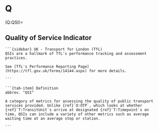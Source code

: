 # Q

(Q:QSI)=

## Quality of Service Indicator
````{tab-set}
```{sidebar} UK - Transport for London (TfL)
QSIs are a hallmark of TfL's performance tracking and assessment practices.

See [TfL's Performance Reporting Page](https://tfl.gov.uk/forms/14144.aspx) for more details.

```

```{tab-item} Definition
abbrev. "QSI"

A category of metrics for assessing the quality of public transport services provided. Unlike {ref}`O:OTP`, which looks at whether {ref}`T:TransitUnit`s arrive at designated {ref}`T:Timepoint`s on time, QSIs can include a variety of other metrics such as average waiting time at an average stop or station.

```
````
